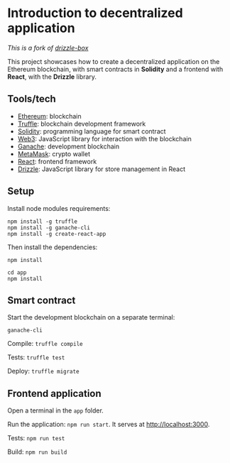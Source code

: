 # Introduction to decentralized application

*This is a fork of [drizzle-box](https://www.trufflesuite.com/boxes/drizzle)*

This project showcases how to create a decentralized application on the Ethereum blockchain, with smart contracts in **Solidity** and a frontend with **React**, with the **Drizzle** library.

## Tools/tech

 - [Ethereum](https://ethereum.org): blockchain
 - [Truffle](https://www.trufflesuite.com): blockchain development framework
 - [Solidity](https://docs.soliditylang.org): programming language for smart contract
 - [Web3](https://web3js.readthedocs.io): JavaScript library for interaction with the blockchain
 - [Ganache](https://www.trufflesuite.com/ganache): development blockchain
 - [MetaMask](https://metamask.io): crypto wallet
 - [React](https://reactjs.org): frontend framework
 - [Drizzle](https://www.trufflesuite.com/drizzle): JavaScript library for store management in React

## Setup
Install node modules requirements:

    npm install -g truffle
    npm install -g ganache-cli
    npm install -g create-react-app

Then install the dependencies:

    npm install

    cd app
    npm install

## Smart contract
Start the development blockchain on a separate terminal:

    ganache-cli

Compile: `truffle compile`

Tests: `truffle test`

Deploy: `truffle migrate`

## Frontend application
Open a terminal in the `app` folder.

Run the application: `npm run start`. It serves at <http://localhost:3000>.

Tests: `npm run test`

Build: `npm run build`
